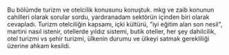 Bu bölümde turizm ve otelcilik konusunu konuştuk. mkg ve zaib konunun cahilleri olarak sorular sordu, yardıranadam sektörün içinden biri olarak cevapladı. Turizm otelciliğin kapsamı, içki kültürü, "iyi eğitim alan son nesil", martini nasıl istenir, otellerde yıldız sistemi, butik oteller, her şey dahilcilik, otel turizmi vs şehir turizmi, ülkenin durumu ve ülkeyi satmak gerekliliği üzerine ahkam kesildi.